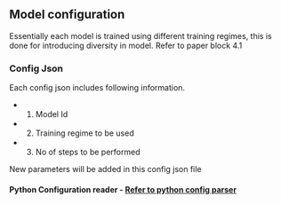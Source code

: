 ## Model configuration
Essentially each model is trained using different training regimes, this is done for introducing diversity in model.
Refer to paper block 4.1
### Config Json
Each config json includes following information.
* 1) Model Id
* 2) Training regime to be used
* 3) No of steps to be performed

New parameters will be added in this config json file
#### Python Configuration reader - [Refer to python config parser](https://docs.python.org/3/library/configparser.html)
